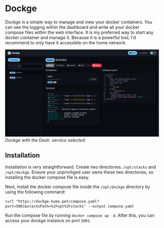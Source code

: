 # Dockge

Dockge is a simple way to manage and view your docker containers. You can see the logging within the dashboard and write all your docker compose files within the web interface. It is my preferred way to start any docker container and manage it. Because it is a powerful tool, I'd recommend to only have it accessible on the home network.

![Dockge screenshot](../../assets/dockge-screenshot.png)
_Dockge with the Dash. service selected_

## Installation

Installation is very straightforward. Create two directories: `/opt/stacks` and `/opt/dockge`. Ensure your unpriviliged user owns these two directories, so installing the docker compose file is easy.

Next, install the docker compose file inside the `/opt/dockge` directory by using the following command:

```
curl "https://dockge.kuma.pet/compose.yaml?port=5001&stacksPath=%2Fopt%2Fstacks" --output compose.yaml
```

Run the compose file by running `docker compose up -d`. After this, you can access your dockge instance on port `5001`.